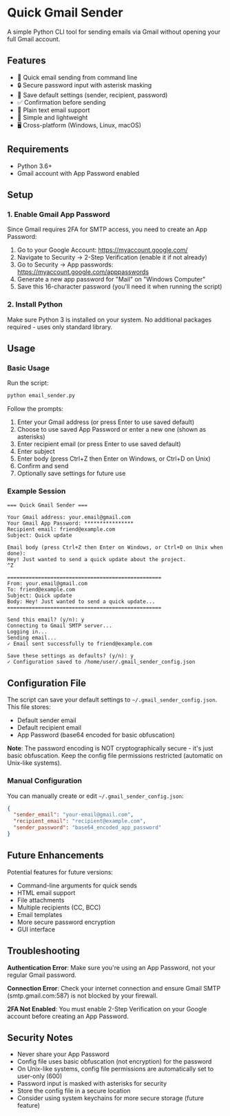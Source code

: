 # Quick Gmail Sender

A simple Python CLI tool for sending emails via Gmail without opening your full Gmail account.

## Features

- 🚀 Quick email sending from command line
- 🔒 Secure password input with asterisk masking
- 💾 Save default settings (sender, recipient, password)
- ✅ Confirmation before sending
- 📧 Plain text email support
- 🎯 Simple and lightweight
- 🖥️ Cross-platform (Windows, Linux, macOS)

## Requirements

- Python 3.6+
- Gmail account with App Password enabled

## Setup

### 1. Enable Gmail App Password

Since Gmail requires 2FA for SMTP access, you need to create an App Password:

1. Go to your Google Account: https://myaccount.google.com/
2. Navigate to Security → 2-Step Verification (enable it if not already)
3. Go to Security → App passwords: https://myaccount.google.com/apppasswords
4. Generate a new app password for "Mail" on "Windows Computer"
5. Save this 16-character password (you'll need it when running the script)

### 2. Install Python

Make sure Python 3 is installed on your system. No additional packages required - uses only standard library.

## Usage

### Basic Usage

Run the script:

```bash
python email_sender.py
```

Follow the prompts:
1. Enter your Gmail address (or press Enter to use saved default)
2. Choose to use saved App Password or enter a new one (shown as asterisks)
3. Enter recipient email (or press Enter to use saved default)
4. Enter subject
5. Enter body (press Ctrl+Z then Enter on Windows, or Ctrl+D on Unix)
6. Confirm and send
7. Optionally save settings for future use

### Example Session

```
=== Quick Gmail Sender ===

Your Gmail address: your.email@gmail.com
Your Gmail App Password: ****************
Recipient email: friend@example.com
Subject: Quick update

Email body (press Ctrl+Z then Enter on Windows, or Ctrl+D on Unix when done):
Hey! Just wanted to send a quick update about the project.
^Z

==================================================
From: your.email@gmail.com
To: friend@example.com
Subject: Quick update
Body: Hey! Just wanted to send a quick update...
==================================================

Send this email? (y/n): y
Connecting to Gmail SMTP server...
Logging in...
Sending email...
✓ Email sent successfully to friend@example.com

Save these settings as defaults? (y/n): y
✓ Configuration saved to /home/user/.gmail_sender_config.json
```

## Configuration File

The script can save your default settings to `~/.gmail_sender_config.json`. This file stores:
- Default sender email
- Default recipient email  
- App Password (base64 encoded for basic obfuscation)

**Note**: The password encoding is NOT cryptographically secure - it's just basic obfuscation. Keep the config file permissions restricted (automatic on Unix-like systems).

### Manual Configuration

You can manually create or edit `~/.gmail_sender_config.json`:

```json
{
  "sender_email": "your-email@gmail.com",
  "recipient_email": "recipient@example.com",
  "sender_password": "base64_encoded_app_password"
}
```

## Future Enhancements

Potential features for future versions:
- Command-line arguments for quick sends
- HTML email support
- File attachments
- Multiple recipients (CC, BCC)
- Email templates
- More secure password encryption
- GUI interface

## Troubleshooting

**Authentication Error**: Make sure you're using an App Password, not your regular Gmail password.

**Connection Error**: Check your internet connection and ensure Gmail SMTP (smtp.gmail.com:587) is not blocked by your firewall.

**2FA Not Enabled**: You must enable 2-Step Verification on your Google account before creating an App Password.

## Security Notes

- Never share your App Password
- Config file uses basic obfuscation (not encryption) for the password
- On Unix-like systems, config file permissions are automatically set to user-only (600)
- Password input is masked with asterisks for security
- Store the config file in a secure location
- Consider using system keychains for more secure storage (future feature)
